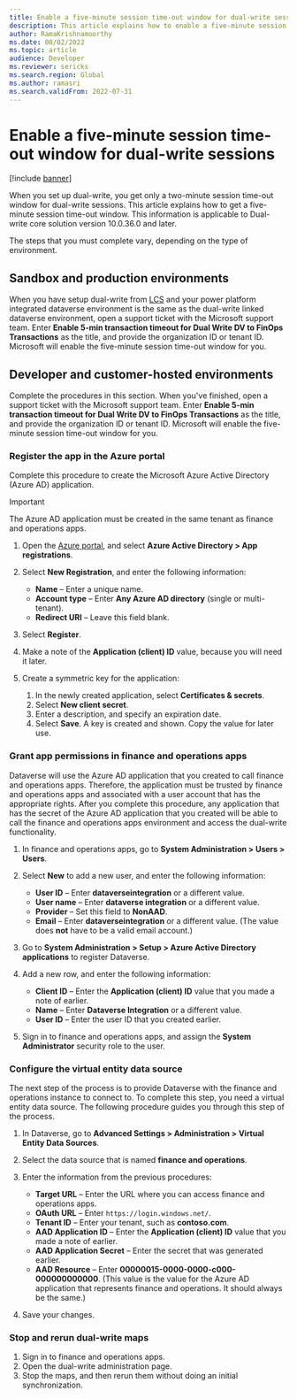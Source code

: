 ```yaml
---
title: Enable a five-minute session time-out window for dual-write sessions
description: This article explains how to enable a five-minute session time-out window for dual-write sessions.
author: RamaKrishnamoorthy 
ms.date: 08/02/2022
ms.topic: article
audience: Developer
ms.reviewer: sericks
ms.search.region: Global
ms.author: ramasri
ms.search.validFrom: 2022-07-31
---
```


# Enable a five-minute session time-out window for dual-write sessions

[!include [banner](../../includes/banner.md)]

When you set up dual-write, you get only a two-minute session time-out window for dual-write sessions. This article explains how to get a five-minute session time-out window. This information is applicable to Dual-write core solution version 10.0.36.0 and later.

The steps that you must complete vary, depending on the type of environment.

## Sandbox and production environments

When you have setup dual-write from [LCS](/fin-ops-core/dev-itpro/data-entities/dual-write/lcs-setup.md) and your power platform integrated dataverse environment is the same as the dual-write linked dataverse environment, open a support ticket with the Microsoft support team. Enter **Enable 5-min transaction timeout for Dual Write DV to FinOps Transactions** as the title, and provide the organization ID or tenant ID. Microsoft will enable the five-minute session time-out window for you. 

## Developer and customer-hosted environments

Complete the procedures in this section. When you've finished, open a support ticket with the Microsoft support team. Enter **Enable 5-min transaction timeout for Dual Write DV to FinOps Transactions** as the title, and provide the organization ID or tenant ID. Microsoft will enable the five-minute session time-out window for you.

### Register the app in the Azure portal

Complete this procedure to create the Microsoft Azure Active Directory (Azure AD) application.

> [!IMPORTANT]
> The Azure AD application must be created in the same tenant as finance and operations apps.

1. Open the [Azure portal](https://portal.azure.com/), and select **Azure Active Directory \> App registrations**.
2. Select **New Registration**, and enter the following information:

    - **Name** – Enter a unique name.
    - **Account type** – Enter **Any Azure AD directory** (single or multi-tenant).
    - **Redirect URI** – Leave this field blank.

3. Select **Register**.
4. Make a note of the **Application (client) ID** value, because you will need it later.
5. Create a symmetric key for the application:

    1. In the newly created application, select **Certificates & secrets**.
    2. Select **New client secret**.
    3. Enter a description, and specify an expiration date.
    4. Select **Save**. A key is created and shown. Copy the value for later use.

### Grant app permissions in finance and operations apps

Dataverse will use the Azure AD application that you created to call finance and operations apps. Therefore, the application must be trusted by finance and operations apps and associated with a user account that has the appropriate rights. After you complete this procedure, any application that has the secret of the Azure AD application that you created will be able to call the finance and operations apps environment and access the dual-write functionality.

1. In finance and operations apps, go to **System Administration \> Users \> Users**.
2. Select **New** to add a new user, and enter the following information:

    - **User ID** – Enter **dataverseintegration** or a different value.
    - **User name** – Enter **dataverse integration** or a different value.
    - **Provider** – Set this field to **NonAAD**.
    - **Email** – Enter **dataverseintegration** or a different value. (The value does **not** have to be a valid email account.)

3. Go to **System Administration \> Setup \> Azure Active Directory applications** to register Dataverse.
4. Add a new row, and enter the following information:

    - **Client ID** – Enter the **Application (client) ID** value that you made a note of earlier.
    - **Name** – Enter **Dataverse Integration** or a different value.
    - **User ID** – Enter the user ID that you created earlier.

5. Sign in to finance and operations apps, and assign the **System Administrator** security role to the user.

### Configure the virtual entity data source

The next step of the process is to provide Dataverse with the finance and operations instance to connect to. To complete this step, you need a virtual entity data source. The following procedure guides you through this step of the process.

1. In Dataverse, go to **Advanced Settings \> Administration \> Virtual Entity Data Sources**.
2. Select the data source that is named **finance and operations**.
3. Enter the information from the previous procedures:

    - **Target URL** – Enter the URL where you can access finance and operations apps.
    - **OAuth URL** – Enter `https://login.windows.net/`.
    - **Tenant ID** – Enter your tenant, such as **contoso.com**.
    - **AAD Application ID** – Enter the **Application (client) ID** value that you made a note of earlier.
    - **AAD Application Secret** – Enter the secret that was generated earlier.
    - **AAD Resource** – Enter **00000015-0000-0000-c000-000000000000**. (This value is the value for the Azure AD application that represents finance and operations. It should always be the same.)

4. Save your changes.

### Stop and rerun dual-write maps

1. Sign in to finance and operations apps.
2. Open the dual-write administration page.
3. Stop the maps, and then rerun them without doing an initial synchronization.
